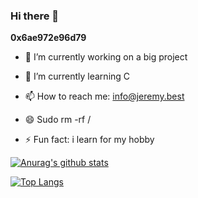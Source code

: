 ### Hi there 👋
**0x6ae972e96d79**

- 🔭 I’m currently working on a big project 
- 🌱 I’m currently learning C


- 📫 How to reach me: info@jeremy.best
- 😄 Sudo rm -rf /
- ⚡ Fun fact: i learn for my hobby


[![Anurag's github stats](https://github-readme-stats.vercel.app/api?username=0xOnyx&count_private=true&show_icons=true&theme=slateorang&include_all_commits=true)](http://www.jeremy.best)

[![Top Langs](https://github-readme-stats.vercel.app/api/top-langs/?username=anuraghazra&layout=compact&theme=slateorange&langs_count=7&count_private=true)](http://www.jeremy.best)
